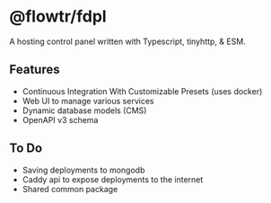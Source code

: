 # @flowtr/fdpl

A hosting control panel written with Typescript, tinyhttp, & ESM.

## Features

- Continuous Integration With Customizable Presets (uses docker)
- Web UI to manage various services
- Dynamic database models (CMS)
- OpenAPI v3 schema

## To Do

- Saving deployments to mongodb
- Caddy api to expose deployments to the internet
- Shared common package
